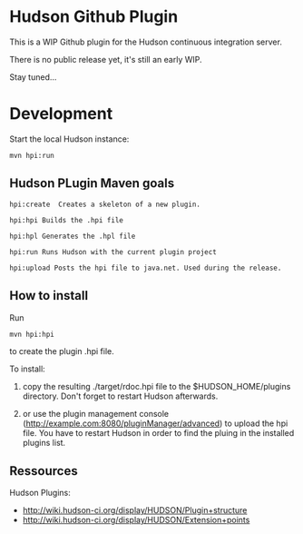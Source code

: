 Hudson Github Plugin
====================

This is a WIP Github plugin for the Hudson continuous integration server.

There is no public release yet, it's still an early WIP.

Stay tuned...


Development
===========

Start the local Hudson instance:

    mvn hpi:run


Hudson PLugin Maven goals
-------------------------

	hpi:create  Creates a skeleton of a new plugin.
	
	hpi:hpi Builds the .hpi file

	hpi:hpl Generates the .hpl file

	hpi:run Runs Hudson with the current plugin project

	hpi:upload Posts the hpi file to java.net. Used during the release.
	
	
How to install
--------------

Run 

	mvn hpi:hpi
	
to create the plugin .hpi file.


To install:

1. copy the resulting ./target/rdoc.hpi file to the $HUDSON_HOME/plugins directory. Don't forget to restart Hudson afterwards.
	
2. or use the plugin management console (http://example.com:8080/pluginManager/advanced) to upload the hpi file. You have to restart Hudson in order to find the pluing in the installed plugins list.



Ressources
----------

Hudson Plugins:

 * http://wiki.hudson-ci.org/display/HUDSON/Plugin+structure
 * http://wiki.hudson-ci.org/display/HUDSON/Extension+points
